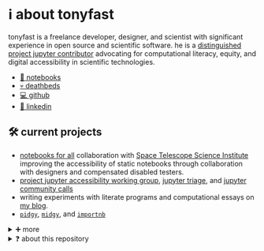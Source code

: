 # ℹ️ about tonyfast

tonyfast is a freelance developer, designer, and scientist with significant experience in open source and scientific software. he is a [distinguished project jupyter contributor][distinguished] advocating for computational literacy, equity, and digital accessibility in scientific technologies.

* [📓 notebooks][Notebooks]
* [💀 deathbeds][deathbeds]
* [💻 github][Github]
* [💼 linkedin][Linkedin] 

## 🛠️ current projects

* [notebooks for all] collaboration with [Space Telescope Science Institute] improving the accessibility of static notebooks through collaboration with designers and compensated disabled testers.
* [project jupyter accessibility working group], [jupyter triage], and [jupyter community calls]
* writing experiments with literate programs and computational essays on [my blog][notebooks].
* [`pidgy`][pidgy], [`midgy`][midgy], and [`importnb`][importnb]


<details markdown>
<summary>➕ more</summary>

## 💿 events and media

* [writers workshop]
* [quirkshops]
* [open source directions]
* jupyter accessibility workshops [part 1] [part 2]
* [alt text events]
  * [scipy alt text scavenger hunt][scavenger hunt]
* [atlanta jupyter user group]
* [pydata atlanta]
* [deathbeds blog]
* [jupyter day triangle][jupyter triangle]
* jupyter days atlanta [2016] [2018]

## 📽️ presentations


* [ten pounds of 💩][xlbs]
* [reincarnation of the notebook][reincarnation]
* [powers often][powersoften]
* [ten things 'bout jupyter][ten]
* [notebookism]
* [the materials data scientist]

[alt text events]: https://github.com/isabela-pf/a11y-events/tree/main/workshop-resources/alt-text
[lifedeath]: #
[ten]: https://github.com/tonyfast/ten "ten things bout jupyter from 2018"
[notebookism]: https://github.com/tonyfast/notebookism-chicago  "a relation between journaling, physical, and digital notebooks from 2016"

## 👨‍🏭 organizations

* Quansight, LLC
* PyData Atlanta
* Bastille Networks
* Anaconda Inc
* Georgia Tech
* University of California Santa Barbara

</details>

<details markdown>
<summary>❓ about this repository</summary>

## the `tonyfast` distribution

this repository is one of github's special repositories for my personal profile.
i wanted to do more with than just a readme so i'm using it as a place to package my
computational essays or literate programs as a python distribution. 

currently this project features:

- [x] blogs, essays, notebooks and markdown re-used as python source code
- [x] a python project called `tonyfast` that uses [`hatch`][hatch] for most development tasks (see [`pyproject.toml`](pyproject.toml))

    ```
    pip install -e. # for development mode
    ```

- [x] github actions to deploy my content on github pages. the documentation is made of:

  - [x] [`mkdocs` documentation][notebooks] with my own notebook customizations. (see [`mkdocs.yml`](mkdocs.yml))
  - [x] a no-install, in-the-browser [`jupyterlite` demo][lite] so myself and others can try out the code themselves

- [ ] some things i'd like to do:
  
  - [ ] add cron for some posts
  - [ ] add tests for some posts
  - [ ] build a solid binder to run heavier demos that might not work in `jupyterlite`

</details>

[Linkedin]: https://www.linkedin.com/in/tonyfast/
[Github]: https://github.com/tonyfast
[Notebooks]: https://tonyfast.github.io/tonyfast/
[distinguished]: https://jupyter.org/governance/distinguished_contributors.html
[deathbeds]: https://github.com/deathbeds "experimental interactive computing tools orbitting project jupyter"
[notebooks for all]: https://github.com/Iota-School/notebooks-for-all/
[Space Telescope Science Institute]: https://www.stsci.edu/
[importnb]: https://github.com/deathbeds/importnb "imports notebooks and other documents formats with python's import."
[pidgy]: https://github.com/deathbeds/pidgy "weaves markdown to rich interactive jupyter displays"
[midgy]: https://github.com/deathbeds/midgy "tangles markdown to python source code"
[project jupyter accessibility working group]: https://github.com/jupyter/accessibility
[jupyter community calls]: https://discourse.jupyter.org/t/jupyter-community-calls/668
[scavenger hunt]: https://labs.quansight.org/blog/alt-text-scipy-2022
[part 1]: https://blog.jupyter.org/join-us-for-the-jupyter-accessibility-workshops-part-1-133e0e522d1b
[part 2]: https://blog.jupyter.org/join-us-for-the-jupyter-accessibility-workshops-part-2-aae1dbcdb9ac
[reincarnation]: https://github.com/deathbeds/reincarnation "how to bring life to notebooks after they've been authored"
[powersoften]: https://github.com/deathbeds/powersoften "a survey of the scales and perspectives of open source scientific computing"
[xlbs]: https://github.com/deathbeds/XlbsOSh_t
[open source directions]: https://www.youtube.com/@openteams6924/videos "bi weekly video series showcasing progress and roadmaps from popular open source projects"
[quirkshops]: https://www.youtube.com/@quansightquirkshops2781/streams "eccentric lifestyle conversations with open source experts and practioners"
[jupyter triage]: #
[2016]: https://jupyterday-atlanta-2016.github.io/
[2018]: https://atl-jugheads.github.io/jupyter-day-atlanta-ii/
[jupyter triangle]: https://renci.org/event/jupyter-day-in-the-triangle/
[pydata atlanta]: https://www.meetup.com/pydata-atlanta/?_cookie-check=St-JjKn1qVhJsUZ4
[atlanta jupyter user group]: https://twitter.com/jupyteratlanta
[deathbeds blog]: https://nbviewer.org/github/deathbeds/deathbeds.github.io/tree/master/
[writers workshop]: https://github.com/Quansight/writers-workshop/discussions "a cirriculum for learning to write literate programs in jupyter"
[the materials data scientist]: https://www.slideshare.net/tonyfast1/the-materials-data-scientist
[hatch]: https://hatch.pypa.io/
[lite]: https://tonyfast.github.io/tonyfast/run/lab/